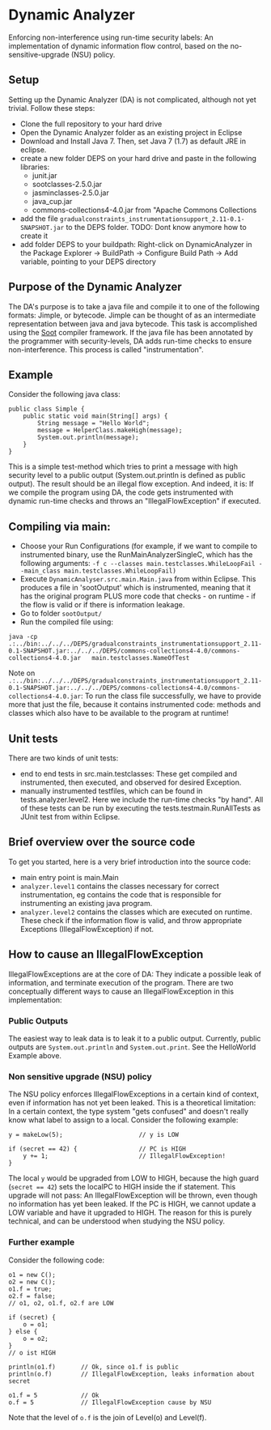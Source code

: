 # Dynamic Analyzer
Enforcing non-interference using run-time security labels: An implementation of dynamic information flow control, based on the no-sensitive-upgrade (NSU) policy.

## Setup
Setting up the Dynamic Analyzer (DA) is not complicated, although not yet trivial. Follow these steps:
- Clone the full repository to your hard drive
- Open the Dynamic Analyzer folder as an existing project in Eclipse 
- Download and Install Java 7. Then, set Java 7 (1.7) as default JRE in eclipse.
- create a new folder DEPS on your hard drive and paste in the following libraries:
  - junit.jar
  - sootclasses-2.5.0.jar
  - jasminclasses-2.5.0.jar
  - java_cup.jar
  - commons-collections4-4.0.jar from "Apache Commons Collections
- add the file `gradualconstraints_instrumentationsupport_2.11-0.1-SNAPSHOT.jar` to the DEPS folder. TODO: Dont know anymore how to create it
- add folder DEPS to your buildpath: Right-click on DynamicAnalyzer in the Package Explorer -> BuildPath -> Configure Build Path -> Add variable, pointing to your DEPS directory

## Purpose of the Dynamic Analyzer
The DA's purpose is to take a java file and compile it to one of the following formats: Jimple, or bytecode.
Jimple can be thought of as an intermediate representation between java and java bytecode.
This task is accomplished using the [Soot](https://github.com/Sable/soot/) compiler framework. If the java file has
been annotated by the programmer with security-levels, DA adds run-time checks to ensure non-interference. This process
is called "instrumentation".

## Example
Consider the following java class:
```
public class Simple {
	public static void main(String[] args) {
		String message = "Hello World";
		message = HelperClass.makeHigh(message);
		System.out.println(message);
	}
}
```
This is a simple test-method which tries to print a message with high security level to a public output (System.out.println is defined as public output).
The result should be an illegal flow exception. And indeed, it is: If we compile the program using DA, the code gets instrumented with dynamic run-time checks
and throws an "IllegalFlowException" if executed.


## Compiling via main:
- Choose your Run Configurations (for example, if we want to compile to instrumented binary, use the RunMainAnalyzerSingleC, which has the following arguments: `-f c --classes main.testclasses.WhileLoopFail --main_class main.testclasses.WhileLoopFail)` 
-  Execute `DynamicAnalyser.src.main.Main.java` from within Eclipse. This produces a file in 'sootOutput' which is instrumented, meaning
   that it has the original program PLUS more code that checks - on runtime - if the flow is valid or if there is information leakage.
- Go to folder `sootOutput/`
- Run the compiled file using:
```
java -cp .:../bin:../../../DEPS/gradualconstraints_instrumentationsupport_2.11-0.1-SNAPSHOT.jar:../../../DEPS/commons-collections4-4.0/commons-collections4-4.0.jar   main.testclasses.NameOfTest
```
Note on `.:../bin:../../../DEPS/gradualconstraints_instrumentationsupport_2.11-0.1-SNAPSHOT.jar:../../../DEPS/commons-collections4-4.0/commons-collections4-4.0.jar`:
To run the class file successfully, we have to provide more that just the file, because it contains instrumented code: methods and classes 
which also have to be available to the program at runtime!

## Unit tests
There are two kinds of unit tests:
- end to end tests in src.main.testclasses: These get compiled and instrumented, then executed, and observed for desired Exception.
- manually instrumented testfiles, which can be found in tests.analyzer.level2. Here we include the run-time checks "by hand".
All of these tests can be run by executing the tests.testmain.RunAllTests as JUnit test from within Eclipse.

## Brief overview over the source code
To get you started, here is a very brief introduction into the source code:
- main entry point is main.Main
- `analyzer.level1` contains the classes necessary for correct instrumentation, eg contains the code that is responsible for instrumenting an existing java program.
- `analyzer.level2` contains the classes which are executed on runtime. These check if the information flow is valid, and throw appropriate Exceptions (IllegalFlowException) if not.

## How to cause an IllegalFlowException
IllegalFlowExceptions are at the core of DA: They indicate a possible leak of information, and terminate execution of the program. There are two conceptually different ways to cause an IllegalFlowException in this implementation:

### Public Outputs
The easiest way to leak data is to leak it to a public output. Currently, public outputs are `System.out.println` and `System.out.print`. See the HelloWorld Example above.

### Non sensitive upgrade (NSU) policy
The NSU policy enforces IllegalFlowExceptions in a certain kind of context, even if information has not yet been leaked. This is a theoretical limitation: In a certain context, the type system "gets confused" and doesn't really know what label to assign to a local. Consider the following example:
```
y = makeLow(5);						// y is LOW
	
if (secret == 42) {					// PC is HIGH
	y += 1;							// IllegalFlowException!
}									
```
The local `y` would be upgraded from LOW to HIGH, because the high guard (`secret == 42`) sets the localPC to HIGH inside the if statement. This upgrade will not pass: An IllegalFlowException will be thrown, even though no information has yet been leaked. If the PC is HIGH, we cannot update a LOW variable and have it upgraded to HIGH. The reason for this is purely technical, and can be understood when studying the NSU policy.

### Further example
Consider the following code:
```
o1 = new C();
o2 = new C();
o1.f = true;
o2.f = false;
// o1, o2, o1.f, o2.f are LOW

if (secret) {
	o = o1;
} else {
	o = o2;
}
// o ist HIGH

println(o1.f)		// Ok, since o1.f is public
println(o.f)		// IllegalFlowException, leaks information about secret

o1.f = 5			// Ok	
o.f = 5				// IllegalFlowException cause by NSU		 									
```
Note that the level of `o.f` is the join of Level(o) and Level(f).